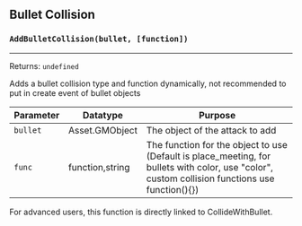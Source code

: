 ## Bullet Collision

### `AddBulletCollision(bullet, [function])`
---
 Returns: `undefined`

Adds a bullet collision type and function dynamically, not recommended to put in create event of bullet objects

| Parameter | Datatype  | Purpose |
|-----------|-----------|---------|
|`bullet` |Asset.GMObject |The object of the attack to add |
|`func` |function,string |The function for the object to use (Default is place_meeting, for bullets with color, use "color", custom collision functions use function(){}) |




















For advanced users, this function is directly linked to CollideWithBullet.
